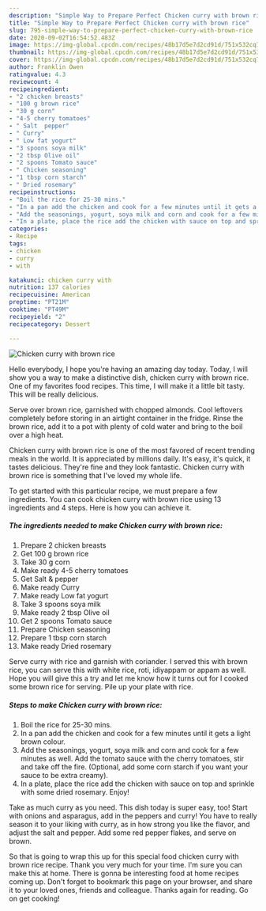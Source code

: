```yaml
---
description: "Simple Way to Prepare Perfect Chicken curry with brown rice"
title: "Simple Way to Prepare Perfect Chicken curry with brown rice"
slug: 795-simple-way-to-prepare-perfect-chicken-curry-with-brown-rice
date: 2020-09-02T16:54:52.483Z
image: https://img-global.cpcdn.com/recipes/48b17d5e7d2cd91d/751x532cq70/chicken-curry-with-brown-rice-recipe-main-photo.jpg
thumbnail: https://img-global.cpcdn.com/recipes/48b17d5e7d2cd91d/751x532cq70/chicken-curry-with-brown-rice-recipe-main-photo.jpg
cover: https://img-global.cpcdn.com/recipes/48b17d5e7d2cd91d/751x532cq70/chicken-curry-with-brown-rice-recipe-main-photo.jpg
author: Franklin Owen
ratingvalue: 4.3
reviewcount: 4
recipeingredient:
- "2 chicken breasts"
- "100 g brown rice"
- "30 g corn"
- "4-5 cherry tomatoes"
- " Salt  pepper"
- " Curry"
- " Low fat yogurt"
- "3 spoons soya milk"
- "2 tbsp Olive oil"
- "2 spoons Tomato sauce"
- " Chicken seasoning"
- "1 tbsp corn starch"
- " Dried rosemary"
recipeinstructions:
- "Boil the rice for 25-30 mins."
- "In a pan add the chicken and cook for a few minutes until it gets a light brown colour."
- "Add the seasonings, yogurt, soya milk and corn and cook for a few minutes as well. Add the tomato sauce with the cherry tomatoes, stir and take off the fire. (Optional, add some corn starch if you want your sauce to be extra creamy)."
- "In a plate, place the rice add the chicken with sauce on top and sprinkle with some dried rosemary. Enjoy!"
categories:
- Recipe
tags:
- chicken
- curry
- with

katakunci: chicken curry with 
nutrition: 137 calories
recipecuisine: American
preptime: "PT21M"
cooktime: "PT49M"
recipeyield: "2"
recipecategory: Dessert

---
```



![Chicken curry with brown rice](https://img-global.cpcdn.com/recipes/48b17d5e7d2cd91d/751x532cq70/chicken-curry-with-brown-rice-recipe-main-photo.jpg)

Hello everybody, I hope you're having an amazing day today. Today, I will show you a way to make a distinctive dish, chicken curry with brown rice. One of my favorites food recipes. This time, I will make it a little bit tasty. This will be really delicious.

Serve over brown rice, garnished with chopped almonds. Cool leftovers completely before storing in an airtight container in the fridge. Rinse the brown rice, add it to a pot with plenty of cold water and bring to the boil over a high heat.

Chicken curry with brown rice is one of the most favored of recent trending meals in the world. It is appreciated by millions daily. It's easy, it's quick, it tastes delicious. They're fine and they look fantastic. Chicken curry with brown rice is something that I've loved my whole life.


To get started with this particular recipe, we must prepare a few ingredients. You can cook chicken curry with brown rice using 13 ingredients and 4 steps. Here is how you can achieve it.

<!--inarticleads1-->

##### The ingredients needed to make Chicken curry with brown rice:

1. Prepare 2 chicken breasts
1. Get 100 g brown rice
1. Take 30 g corn
1. Make ready 4-5 cherry tomatoes
1. Get  Salt &amp; pepper
1. Make ready  Curry
1. Make ready  Low fat yogurt
1. Take 3 spoons soya milk
1. Make ready 2 tbsp Olive oil
1. Get 2 spoons Tomato sauce
1. Prepare  Chicken seasoning
1. Prepare 1 tbsp corn starch
1. Make ready  Dried rosemary


Serve curry with rice and garnish with coriander. I served this with brown rice, you can serve this with white rice, roti, idiyappam or appam as well. Hope you will give this a try and let me know how it turns out for I cooked some brown rice for serving. Pile up your plate with rice. 

<!--inarticleads2-->

##### Steps to make Chicken curry with brown rice:

1. Boil the rice for 25-30 mins.
1. In a pan add the chicken and cook for a few minutes until it gets a light brown colour.
1. Add the seasonings, yogurt, soya milk and corn and cook for a few minutes as well. Add the tomato sauce with the cherry tomatoes, stir and take off the fire. (Optional, add some corn starch if you want your sauce to be extra creamy).
1. In a plate, place the rice add the chicken with sauce on top and sprinkle with some dried rosemary. Enjoy!


Take as much curry as you need. This dish today is super easy, too! Start with onions and asparagus, add in the peppers and curry! You have to really season it to your liking with curry, as in how strong you like the flavor, and adjust the salt and pepper. Add some red pepper flakes, and serve on brown. 

So that is going to wrap this up for this special food chicken curry with brown rice recipe. Thank you very much for your time. I'm sure you can make this at home. There is gonna be interesting food at home recipes coming up. Don't forget to bookmark this page on your browser, and share it to your loved ones, friends and colleague. Thanks again for reading. Go on get cooking!
